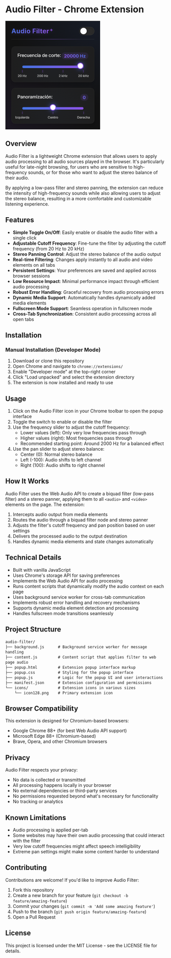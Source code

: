 # Audio Filter - Chrome Extension

![Audio Filter Preview](screenshots/audio-filter-preview.png "Preview")

## Overview

Audio Filter is a lightweight Chrome extension that allows users to apply audio processing to all audio sources played in the browser. It's particularly useful for late-night browsing, for users who are sensitive to high-frequency sounds, or for those who want to adjust the stereo balance of their audio.

By applying a low-pass filter and stereo panning, the extension can reduce the intensity of high-frequency sounds while also allowing users to adjust the stereo balance, resulting in a more comfortable and customizable listening experience.

## Features

- **Simple Toggle On/Off**: Easily enable or disable the audio filter with a single click
- **Adjustable Cutoff Frequency**: Fine-tune the filter by adjusting the cutoff frequency (from 20 Hz to 20 kHz)
- **Stereo Panning Control**: Adjust the stereo balance of the audio output
- **Real-time Filtering**: Changes apply instantly to all audio and video elements on all tabs
- **Persistent Settings**: Your preferences are saved and applied across browser sessions
- **Low Resource Impact**: Minimal performance impact through efficient audio processing
- **Robust Error Handling**: Graceful recovery from audio processing errors
- **Dynamic Media Support**: Automatically handles dynamically added media elements
- **Fullscreen Mode Support**: Seamless operation in fullscreen mode
- **Cross-Tab Synchronization**: Consistent audio processing across all open tabs

## Installation

### Manual Installation (Developer Mode)
1. Download or clone this repository
2. Open Chrome and navigate to `chrome://extensions/`
3. Enable "Developer mode" at the top-right corner
4. Click "Load unpacked" and select the extension directory
5. The extension is now installed and ready to use

## Usage

1. Click on the Audio Filter icon in your Chrome toolbar to open the popup interface
2. Toggle the switch to enable or disable the filter
3. Use the frequency slider to adjust the cutoff frequency:
   - Lower values (left): Only very low frequencies pass through
   - Higher values (right): Most frequencies pass through
   - Recommended starting point: Around 2000 Hz for a balanced effect
4. Use the pan slider to adjust stereo balance:
   - Center (0): Normal stereo balance
   - Left (-100): Audio shifts to left channel
   - Right (100): Audio shifts to right channel

## How It Works

Audio Filter uses the Web Audio API to create a biquad filter (low-pass filter) and a stereo panner, applying them to all `<audio>` and `<video>` elements on the page. The extension:

1. Intercepts audio output from media elements
2. Routes the audio through a biquad filter node and stereo panner
3. Adjusts the filter's cutoff frequency and pan position based on user settings
4. Delivers the processed audio to the output destination
5. Handles dynamic media elements and state changes automatically

## Technical Details

- Built with vanilla JavaScript
- Uses Chrome's storage API for saving preferences
- Implements the Web Audio API for audio processing
- Runs content scripts that dynamically modify the audio context on each page
- Uses background service worker for cross-tab communication
- Implements robust error handling and recovery mechanisms
- Supports dynamic media element detection and processing
- Handles fullscreen mode transitions seamlessly

## Project Structure

```
audio-filter/
├── background.js      # Background service worker for message handling
├── content.js         # Content script that applies filter to web page audio
├── popup.html         # Extension popup interface markup
├── popup.css          # Styling for the popup interface
├── popup.js           # Logic for the popup UI and user interactions
├── manifest.json      # Extension configuration and permissions
└── icons/             # Extension icons in various sizes
    └── icon128.png    # Primary extension icon
```

## Browser Compatibility

This extension is designed for Chromium-based browsers:
- Google Chrome 88+ (for best Web Audio API support)
- Microsoft Edge 88+ (Chromium-based)
- Brave, Opera, and other Chromium browsers

## Privacy

Audio Filter respects your privacy:
- No data is collected or transmitted
- All processing happens locally in your browser
- No external dependencies or third-party services
- No permissions requested beyond what's necessary for functionality
- No tracking or analytics

## Known Limitations

- Audio processing is applied per-tab
- Some websites may have their own audio processing that could interact with the filter
- Very low cutoff frequencies might affect speech intelligibility
- Extreme pan settings might make some content harder to understand

## Contributing

Contributions are welcome! If you'd like to improve Audio Filter:

1. Fork this repository
2. Create a new branch for your feature (`git checkout -b feature/amazing-feature`)
3. Commit your changes (`git commit -m 'Add some amazing feature'`)
4. Push to the branch (`git push origin feature/amazing-feature`)
5. Open a Pull Request

## License

This project is licensed under the MIT License - see the LICENSE file for details.
